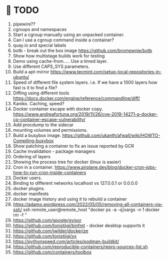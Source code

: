 # 📝 TODO

1. pipewire??
1. cgroups and namespaces
1. Start a cgroup manually using an unpacked container.
1. Can I use a cgroup command inside a container?
1. quay.io and special labels  
1. botb - break out the box image https://github.com/brompwnie/botb
1. Show how multistage builds work for testing
1. Demo using cache-from.....  Use a timed layer.
1. Use different CAPS_SYS parameters.
1. Build a apt-mirror https://www.tecmint.com/setup-local-repositories-in-ubuntu/
1. Speed of different file system layers.  i.e. If we have a 1000 layers how fast is it to find a file?
1. Diffing using different tools https://docs.docker.com/engine/reference/commandline/diff/
1. Kaniko. Caching, speed?  
2. Docker container escape with docker copy.
https://www.andreafortuna.org/2019/11/26/cve-2019-14271-a-docker-cp-container-escape-vulnerability/
1. Add procdump to the sidecar
2. mounting volumes and permissions.
3. Build a busybox image.  https://github.com/ukanth/afwall/wiki/HOWTO-Compiling-busybox
4. Show patching a container to fix an issue reported by GCR
5. Cache invalidation - package managers
6. Ordering of layers
7. Showing the process tree for docker (linux is easier)
8. Cron in a container. https://www.airplane.dev/blog/docker-cron-jobs-how-to-run-cron-inside-containers  
9. Docker users.
10. Binding to different networks localhost vs 127.0.0.1 or 0.0.0.0
11. docker plugins.
12. docker manifests
13. docker image history and using it to rebuild a container
14. https://adamo.wordpress.com/2022/05/05/removing-all-containers-via-ssh/ ssh remote_user@remote_host "docker ps -a -q|xargs -n 1 docker rm -f "
15. https://github.com/google/gvisor
16. https://github.com/tonistiigi/binfmt - docker desktop supports it
17. https://github.com/jwilder/dockerize
18. https://github.com/tonistiigi/xx
19. https://pythonspeed.com/articles/podman-buildkit/
20. https://github.com/reproducible-containers/repro-sources-list.sh
21. https://github.com/containers/toolbox